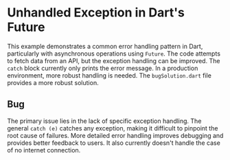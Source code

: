 # Unhandled Exception in Dart's Future

This example demonstrates a common error handling pattern in Dart, particularly with asynchronous operations using `Future`.  The code attempts to fetch data from an API, but the exception handling can be improved.  The `catch` block currently only prints the error message.  In a production environment, more robust handling is needed.  The `bugSolution.dart` file provides a more robust solution.

## Bug

The primary issue lies in the lack of specific exception handling.  The general `catch (e)` catches any exception, making it difficult to pinpoint the root cause of failures.  More detailed error handling improves debugging and provides better feedback to users.  It also currently doesn't handle the case of no internet connection.